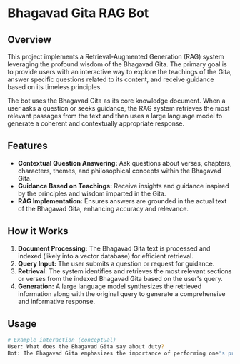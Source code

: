 # Bhagavad Gita RAG Bot

## Overview

This project implements a Retrieval-Augmented Generation (RAG) system leveraging the profound wisdom of the Bhagavad Gita. The primary goal is to provide users with an interactive way to explore the teachings of the Gita, answer specific questions related to its content, and receive guidance based on its timeless principles.

The bot uses the Bhagavad Gita as its core knowledge document. When a user asks a question or seeks guidance, the RAG system retrieves the most relevant passages from the text and then uses a large language model to generate a coherent and contextually appropriate response.

## Features

*   **Contextual Question Answering:** Ask questions about verses, chapters, characters, themes, and philosophical concepts within the Bhagavad Gita.
*   **Guidance Based on Teachings:** Receive insights and guidance inspired by the principles and wisdom imparted in the Gita.
*   **RAG Implementation:** Ensures answers are grounded in the actual text of the Bhagavad Gita, enhancing accuracy and relevance.

## How it Works

1.  **Document Processing:** The Bhagavad Gita text is processed and indexed (likely into a vector database) for efficient retrieval.
2.  **Query Input:** The user submits a question or request for guidance.
3.  **Retrieval:** The system identifies and retrieves the most relevant sections or verses from the indexed Bhagavad Gita based on the user's query.
4.  **Generation:** A large language model synthesizes the retrieved information along with the original query to generate a comprehensive and informative response.

## Usage

```bash
# Example interaction (conceptual)
User: What does the Bhagavad Gita say about duty?
Bot: The Bhagavad Gita emphasizes the importance of performing one's prescribed duties (Svadharma) without attachment to the results... [provides more detail based on retrieved verses]
```
